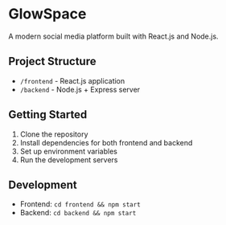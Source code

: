 # GlowSpace

A modern social media platform built with React.js and Node.js.

## Project Structure

- `/frontend` - React.js application
- `/backend` - Node.js + Express server

## Getting Started

1. Clone the repository
2. Install dependencies for both frontend and backend
3. Set up environment variables
4. Run the development servers

## Development

- Frontend: `cd frontend && npm start`
- Backend: `cd backend && npm start` 